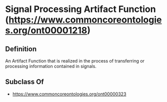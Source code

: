 # Signal Processing Artifact Function (https://www.commoncoreontologies.org/ont00001218)

## Definition
An Artifact Function that is realized in the process of transferring or processing information contained in signals.

## Subclass Of
- https://www.commoncoreontologies.org/ont00000323

